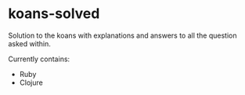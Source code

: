 koans-solved
=================

Solution to the koans with explanations and answers to
all the question asked within.

Currently contains:
 - Ruby
 - Clojure

